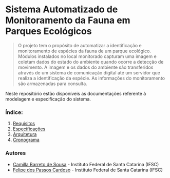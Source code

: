 # Sistema Automatizado de Monitoramento da Fauna em Parques Ecológicos

> O projeto tem o propósito de automatizar a identificação e monitoramento de espécies da fauna de um parque ecológico. Módulos instalados no local monitorado capturam uma imagem e coletam dados do estado do ambiente quando ocorre a detecção de movimento. A imagem e os dados do ambiente são transferidos através de um sistema de comunicação digital até um servidor que realiza a identificação da espécie. As informações do monitoramento são armazenadas para consulta.

Neste repositório estão disponíveis as documentações referente à modelagem e especificação do sistema.

### Índice:

1. [Requisitos](./requisitos.md)
2. [Especificações](./especificacoes.md)
3. [Arquitetura](./arquitetura.md)
4. [Cronograma](./cronograma.md)
### Autores

* [Camilla Barreto de Sousa](https://github.com/camillabarreto) - Instituto Federal de Santa Catarina (IFSC)
* [Felipe dos Passos Cardoso](https://github.com/fpcardoso) - Instituto Federal de Santa Catarina (IFSC) 
